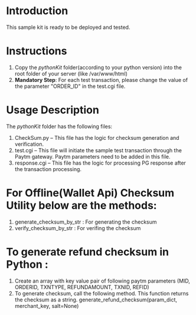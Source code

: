 # Introduction
This sample kit is ready to be deployed and tested.

# Instructions
 1. Copy the *pythonKit* folder(according to your python version) into the root folder of your server (like /var/www/html)
 2. **Mandatory Step**: For each test transaction, please change the value of the parameter "ORDER_ID" in the test.cgi file.

# Usage Description
The *pythonKit* folder has the following files:
 1. CheckSum.py – This file has the logic for checksum generation and verification.
 2. test.cgi – This file will initiate the sample test transaction through the Paytm gateway. Paytm parameters need to be added in this file.
 3. response.cgi – This file has the logic for processing PG response after the transaction processing.
 
 # For Offline(Wallet Api) Checksum Utility below are the methods:
  1. generate_checksum_by_str : For generating the checksum
  2. verify_checksum_by_str : For verifing the checksum
  
# To generate refund checksum in Python :
  1. Create an array with key value pair of following paytm parameters 
     (MID, ORDERID, TXNTYPE, REFUNDAMOUNT, TXNID, REFID)
  2. To generate checksum, call the following method. This function returns the checksum as a string.
     generate_refund_checksum(param_dict, merchant_key, salt=None)
